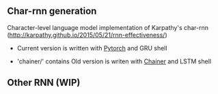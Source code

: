 ## Char-rnn generation

Character-level language model implementation of Karpathy's char-rnn (http://karpathy.github.io/2015/05/21/rnn-effectiveness/)

+ Current version is written with [Pytorch](http://pytorch.org/) and GRU shell

+ 'chainer/' contains Old version is writen with [Chainer](https://chainer.org/) and LSTM shell


## Other RNN (WIP)
